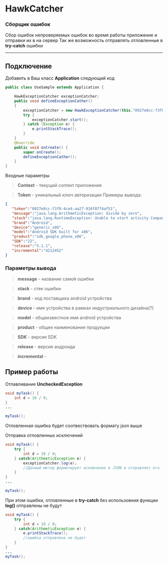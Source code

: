 # HawkCatcher

### Сборщик ошибок 
Сбор ошибок непроверяемых ошибок во время работы приложение и отправки их в на сервер
Так же возможность отправлять отловленные в **try-catch** ошибки

-----


Подключение
------------
Добавить в Ваш класс **Application** следующий код

```java
public class UseSample extends Application {

    HawkExceptionCatcher exceptionCatcher;
    public void defineExceptionCather()
    {
        exceptionCatcher = new HawkExceptionCatcher(this,"0927e8cc-f3f0-4ce4-aa27-916f0774af51");
        try {
            exceptionCatcher.start();
        } catch (Exception e) {
            e.printStackTrace();
        }
    }
    @Override
    public void onCreate() {
        super.onCreate();
        defineExceptionCather();
    }
}

```
Входные параметры 


> **Context** - текущий context приложения

> **Token** - уникальный ключ авторизации
Примеры вывода:

```json
{  
   "token":"0927e8cc-f3f0-4ce4-aa27-916f0774af51",
   "message":"java.lang.ArithmeticException: divide by zero",
   "stack":"java.lang.RuntimeException: Unable to start activity ComponentInfo{com.hawkandroidcatcher.akscorp.hawkandroidcatcher\/com.hawkandroidcatcher.akscorp.hawkandroidcatcher.SampleMainActivity}: java.lang.ArithmeticException: divide by zero",
   "brand":"Android",
   "device":"generic_x86",
   "model":"Android SDK built for x86",
   "product":"sdk_google_phone_x86",
   "SDK":"22",
   "release":"5.1.1",
   "incremental":"4212452"
}
```
### Параметры вывода
> **message** - название самой ошибки

> **stack** - стек ошибки

> **brand** - код поставщика android устройства

> **device** - имя устройства в рамках индустриального дизайна(?)

> **model** - общеизвестное имя android устройства

> **product** - общее наименование продукции

> **SDK** - версия SDK

> **release** - версия андроида

> **incremental** - 

## Пример работы  

Отлавливание **UncheckedException**

```java
void myTask() {
	int d = 10 / 0;
}
...

myTask();
```
Отловленная ошибка будет соотвествовать формату json выше

Отправка отловленных исключений

```java
void myTask() {
	try {
		int d = 10 / 0;
	} catch(ArithmeticException e) {
		exceptionCatcher.log(e); 
		//Данный метод форматирует исключение в JSON и отправляет его
	}
}
...

myTask();
```
При этом ошибки, отловленные в **try-catch** без использовния функции **log()** отправлены не будут

```java
void myTask() {
	try {
		int d = 10 / 0;
	} catch(ArithmeticException e) {
		e.printStackTrace();
		//ошибка отправлена не будет
	}
}
...
myTask();
```
